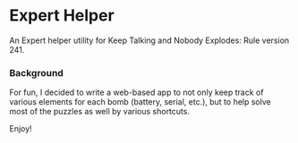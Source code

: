 # Expert Helper
An Expert helper utility for Keep Talking and Nobody Explodes: Rule version 241.

### Background
For fun, I decided to write a web-based app to not only keep track of various elements for each bomb (battery, serial, etc.), but to help solve most of the puzzles as well by various shortcuts.

Enjoy!

